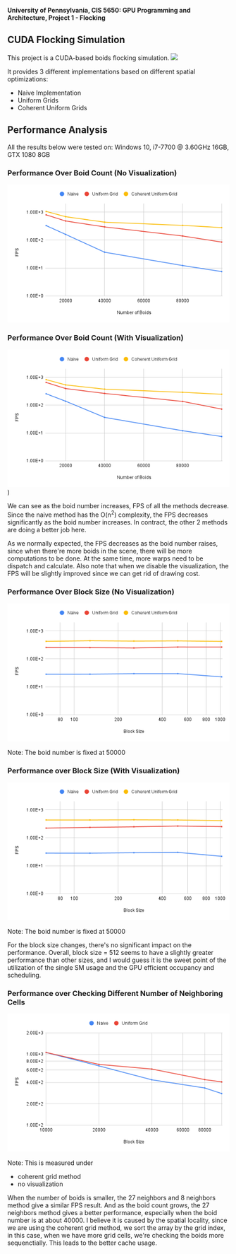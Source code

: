 **University of Pennsylvania, CIS 5650: GPU Programming and Architecture,
Project 1 - Flocking**

## CUDA Flocking Simulation
This project is a CUDA-based boids flocking simulation. 
![](images//boid.gif)

It provides 3 different implementations based on different spatial optimizations:
- Naive Implementation
- Uniform Grids
- Coherent Uniform Grids


## Performance Analysis

All the results below were tested on: Windows 10, i7-7700 @ 3.60GHz 16GB, GTX 1080 8GB

### Performance Over Boid Count (No Visualization)
![](images//number_of_boids_to_fps.png)

### Performance Over Boid Count (With Visualization)
![](images//number_of_boids_to_fps(viz).png))

We can see as the boid number increases, FPS of all the methods decrease. Since the naive method has the O(n<sup>2</sup>) complexity, the FPS decreases significantly as the boid number increases. In contract, the other 2 methods are doing a better job here.

As we normally expected, the FPS decreases as the boid number raises, since when there're more boids in the scene, there will be more computations to be done. At the same time, more warps need to be dispatch and calculate. Also note that when we disable the visualization, the FPS will be slightly improved since we can get rid of drawing cost.

### Performance Over Block Size (No Visualization)
![](images//block_size_to_fps.png)

Note: The boid number is fixed at 50000

### Performance over Block Size (With Visualization)
![](images//block_size_to_fps(viz).png)

Note: The boid number is fixed at 50000

For the block size changes, there's no significant impact on the performance. Overall, block size = 512 seems to have a slightly greater performance than other sizes, and I would guess it is the sweet point of the utilization of the single SM usage and the GPU efficient occupancy and scheduling.

### Performance over Checking Different Number of Neighboring Cells
![](images//27vs8.png)

Note: This is measured under
- coherent grid method
- no visualization

When the number of boids is smaller, the 27 neighbors and 8 neighbors method give a similar FPS result. And as the boid count grows, the 27 neighbors method gives a better performance, especially when the boid number is at about 40000. I believe it is caused by the spatial locality, since we are using the coherent grid method, we sort the array by the grid index, in this case, when we have more grid cells, we're checking the boids more sequenctially. This leads to the better cache usage.
